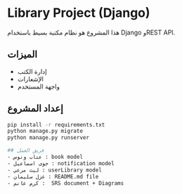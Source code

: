 # Library Project (Django)

هذا المشروع هو نظام مكتبة بسيط باستخدام Django وREST API.

## الميزات
- إدارة الكتب
- الإشعارات
- واجهة المستخدم

## إعداد المشروع

```bash
pip install -r requirements.txt
python manage.py migrate
python manage.py runserver

## فريق العمل
- عتاب ونوس : book model
- جوى اسماعيل : notification model
- ليث مرعي : userLibrary model
- غزل سليمان : README.md file
- كرم غانم :  SRS document + Diagrams
